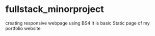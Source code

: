 # fullstack_minorproject
creating responsive webpage using BS4
It is basic Static page of my portfolio website
